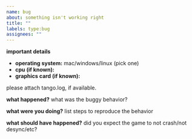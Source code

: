 ```yaml
---
name: bug
about: something isn't working right
title: ""
labels: type:bug
assignees: ""
---
```


**important details**

-   **operating system:** mac/windows/linux (pick one)
-   **cpu (if known):**
-   **graphics card (if known):**

please attach tango.log, if available.

**what happened?**
what was the buggy behavior?

**what were you doing?**
list steps to reproduce the behavior

**what should have happened?**
did you expect the game to not crash/not desync/etc?
